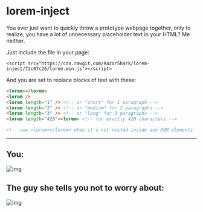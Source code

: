 # lorem-inject

You ever just want to quickly throw a prototype webpage together, only to realize, you have a lot of unnecessary placeholder text in your HTML? Me neither.

Just include the file in your page:

`<script src="https://cdn.rawgit.com/RazorSh4rk/lorem-inject/72c07c26/lorem.min.js"></script>`

And you are set to replace blocks of text with these:

```html
<lorem></lorem>
<lorem />
<lorem length="1" /> <!-- or "short" for 1 paragraph -->
<lorem length="2" /> <!-- or "medium" for 2 paragraphs -->
<lorem length="3" /> <!-- or "long" for 3 paragraphs -->
<lorem length="420"><lorem> <!-- for exactly 420 characters -->

<!-- use <lorem></lorem> when it's not nested inside any DOM elements -->
```

---

## You:

![img](https://i.imgur.com/yRBnXxel.png)

## The guy she tells you not to worry about:

![img](https://i.imgur.com/qbQPuchl.png)